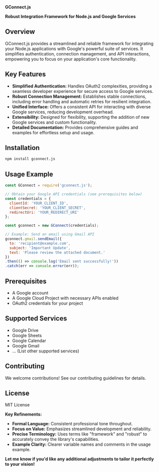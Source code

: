 **GConnect.js**

**Robust Integration Framework for Node.js and Google Services**

## Overview

GConnect.js provides a streamlined and reliable framework for integrating your Node.js applications with Google's powerful suite of services. It simplifies authentication, connection management, and API interactions, empowering you to focus on your application's core functionality.

## Key Features

* **Simplified Authentication:** Handles OAuth2 complexities, providing a seamless developer experience for secure access to Google services.
* **Robust Connection Management:** Establishes stable connections, including error handling and automatic retries for resilient integration.
* **Unified Interface:** Offers a consistent API for interacting with diverse Google services, reducing development overhead.
* **Extensibility:** Designed for flexibility, supporting the addition of new Google services and custom functionality.
* **Detailed Documentation:** Provides comprehensive guides and examples for effortless setup and usage.

## Installation

```bash
npm install gconnect.js
```

## Usage Example

```javascript
const GConnect = require('gconnect.js');

// Obtain your Google API credentials (see prerequisites below)
const credentials = {
  clientId: 'YOUR_CLIENT_ID',
  clientSecret: 'YOUR_CLIENT_SECRET',
  redirectUri: 'YOUR_REDIRECT_URI'
};

const gconnect = new GConnect(credentials);

// Example: Send an email using Gmail API
gconnect.gmail.sendEmail({
  to: 'recipient@example.com',
  subject: 'Important Update',
  text: 'Please review the attached document.'
})
.then(() => console.log('Email sent successfully!'))
.catch(err => console.error(err)); 
```

## Prerequisites

* A Google account
* A Google Cloud Project with necessary APIs enabled
* OAuth2 credentials for your project

## Supported Services

* Google Drive
* Google Sheets
* Google Calendar
* Google Gmail
* ... (List other supported services)

## Contributing

We welcome contributions! See our contributing guidelines for details. 

## License

MIT License

**Key Refinements:**

* **Formal Language:** Consistent professional tone throughout.
* **Focus on Value:** Emphasizes streamlined development and reliability.
* **Precise Terminology:**  Uses terms like "framework" and "robust" to accurately convey the library's capabilities.
* **Example Clarity:** Clearer variable names and comments in the usage example.

**Let me know if you'd like any additional adjustments to tailor it perfectly to your vision!** 
